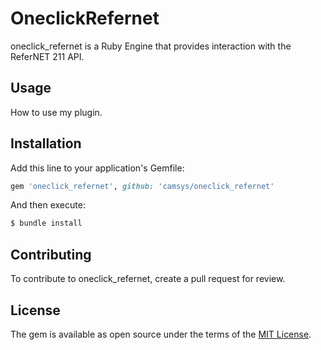 # OneclickRefernet
oneclick_refernet is a Ruby Engine that provides interaction with the ReferNET 211 API.

## Usage
How to use my plugin.

## Installation
Add this line to your application's Gemfile:

```ruby
gem 'oneclick_refernet', github: 'camsys/oneclick_refernet'
```

And then execute:
```bash
$ bundle install
```

## Contributing
To contribute to oneclick_refernet, create a pull request for review.

## License
The gem is available as open source under the terms of the [MIT License](http://opensource.org/licenses/MIT).


